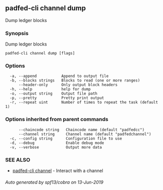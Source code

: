 ## padfed-cli channel dump

Dump ledger blocks

### Synopsis

Dump ledger blocks

```
padfed-cli channel dump [flags]
```

### Options

```
  -a, --append           Append to output file
  -b, --blocks strings   Blocks to read (one or more ranges)
      --header-only      Only output block headers
  -h, --help             help for dump
  -o, --output string    Output file path
  -p, --pretty           Pretty print output
  -r, --repeat uint      Number of times to repeat the task (default 1)
```

### Options inherited from parent commands

```
      --chaincode string   Chaincode name (default "padfedcc")
      --channel string     Channel name (default "padfedchannel")
  -c, --config string      Configuration file to use
  -d, --debug              Enable debug mode
  -v, --verbose            Output more data
```

### SEE ALSO

* [padfed-cli channel](padfed-cli_channel.md)	 - Interact with a channel

###### Auto generated by spf13/cobra on 13-Jun-2019
